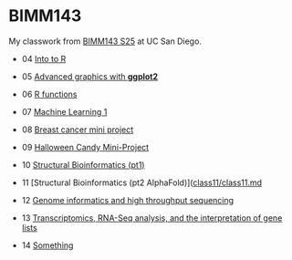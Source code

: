 # BIMM143
My classwork from [BIMM143 S25](https://bioboot.github.io/bimm143_S25/) at UC San Diego.

- 04 [Into to R]()

- 05 [Advanced graphics with **ggplot2**]([https://github.com/xain7ariq/bimm143_github/blob/main/class04/week04.qmd](https://github.com/xain7ariq/bimm143_github/blob/main/class05/week05/class07/class07.md))

- 06 [R functions](https://github.com/xain7ariq/bimm143_github/blob/main/class06/class06.md)

- 07 [Machine Learning 1]([class07/class07.md](https://github.com/xain7ariq/bimm143_github/blob/main/class07/class07.md))

- 08 [Breast cancer mini project](https://github.com/xain7ariq/bimm143_github/blob/main/class08/class08/class08.md)

- 09 [Halloween Candy Mini-Project](class09/class09.md)

- 10 [Structural Bioinformatics (pt1)](class10/class10.md)

- 11 [Structural Bioinformatics (pt2 AlphaFold)]([class11/class11.md](https://raw.githubusercontent.com/xain7ariq/bimm143_github/refs/heads/main/class11/class11/class%2011.md)

- 12 [Genome informatics and high throughput sequencing](https://raw.githubusercontent.com/xain7ariq/bimm143_github/refs/heads/main/class12/class12/class12.md)

- 13 [Transcriptomics, RNA-Seq analysis, and the interpretation of gene lists](class13/class13.md) 

- 14 [Something]()
